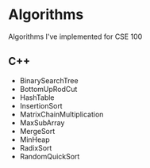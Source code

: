# Algorithms
Algorithms I've implemented for CSE 100

## C++
* BinarySearchTree
* BottomUpRodCut
* HashTable
* InsertionSort
* MatrixChainMultiplication
* MaxSubArray
* MergeSort
* MinHeap
* RadixSort
* RandomQuickSort

